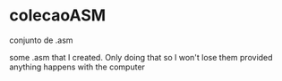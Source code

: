 # colecaoASM
conjunto de .asm

some .asm that I created. Only doing that so I won't lose them provided anything happens with the computer

